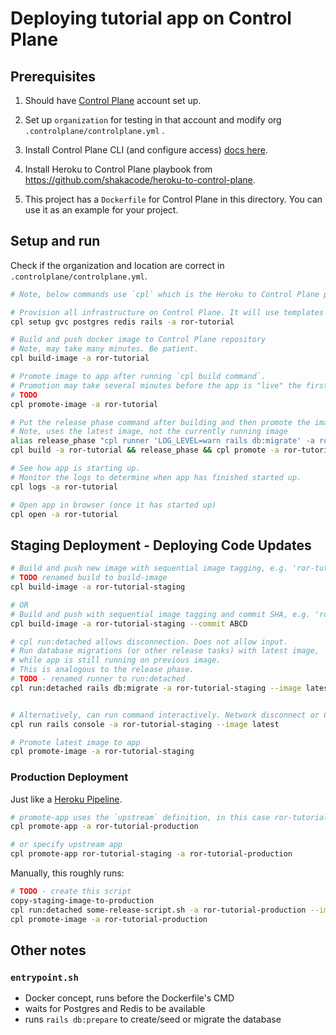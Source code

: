 # Deploying tutorial app on Control Plane

## Prerequisites

1. Should have [Control Plane](https://controlplane.com) account set up.

2. Set up `organization` for testing in that account and modify org `.controlplane/controlplane.yml` .

3. Install Control Plane CLI (and configure access) [docs here](https://docs.controlplane.com/quickstart/quick-start-3-cli#getting-started-with-the-cli).

4. Install Heroku to Control Plane playbook from https://github.com/shakacode/heroku-to-control-plane.

5. This project has a `Dockerfile` for Control Plane in this directory. You can use it as an example for your project.

## Setup and run

Check if the organization and location are correct in `.controlplane/controlplane.yml`.

```sh
# Note, below commands use `cpl` which is the Heroku to Control Plane playbook script.

# Provision all infrastructure on Control Plane. It will use templates from .controlplane/templates folder.
cpl setup gvc postgres redis rails -a ror-tutorial

# Build and push docker image to Control Plane repository
# Note, may take many minutes. Be patient.
cpl build-image -a ror-tutorial

# Promote image to app after running `cpl build command`.
# Promotion may take several minutes before the app is "live" the first time.
# TODO
cpl promote-image -a ror-tutorial

# Put the release phase command after building and then promote the image. 
# Note, uses the latest image, not the currently running image
alias release_phase "cpl runner 'LOG_LEVEL=warn rails db:migrate' -a ror-tutorial --image latest"
cpl build -a ror-tutorial && release_phase && cpl promote -a ror-tutorial

# See how app is starting up.
# Monitor the logs to determine when app has finished started up.
cpl logs -a ror-tutorial

# Open app in browser (once it has started up)
cpl open -a ror-tutorial
```

## Staging Deployment - Deploying Code Updates

```sh
# Build and push new image with sequential image tagging, e.g. 'ror-tutorial_123'
# TODO renamed build to build-image
cpl build-image -a ror-tutorial-staging

# OR
# Build and push with sequential image tagging and commit SHA, e.g. 'ror-tutorial-staging_123_ABCD'
cpl build-image -a ror-tutorial-staging --commit ABCD

# cpl run:detached allows disconnection. Does not allow input.
# Run database migrations (or other release tasks) with latest image,
# while app is still running on previous image.
# This is analogous to the release phase.
# TODO - renamed runner to run:detached
cpl run:detached rails db:migrate -a ror-tutorial-staging --image latest


# Alternatively, can run command interactively. Network disconnect or Ctrl-c stop the task.
cpl run rails console -a ror-tutorial-staging --image latest

# Promote latest image to app
cpl promote-image -a ror-tutorial-staging
```
     

### Production Deployment
Just like a [Heroku Pipeline](https://devcenter.heroku.com/articles/pipelines#promoting-from-the-heroku-cli).

```sh
# promote-app uses the `upstream` definition, in this case ror-tutorial-staging
cpl promote-app -a ror-tutorial-production

# or specify upstream app 
cpl promote-app ror-tutorial-staging -a ror-tutorial-production
```

Manually, this roughly runs:
```sh
# TODO - create this script
copy-staging-image-to-production
cpl run:detached some-release-script.sh -a ror-tutorial-production --image latest
cpl promote-image -a ror-tutorial-production
```

## Other notes

### `entrypoint.sh`
- Docker concept, runs before the Dockerfile's CMD
- waits for Postgres and Redis to be available
- runs `rails db:prepare` to create/seed or migrate the database
